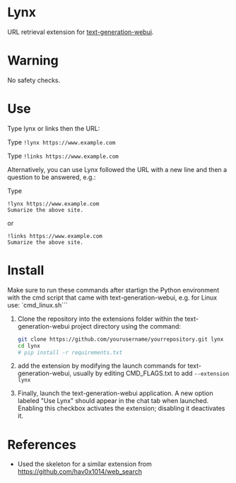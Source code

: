 # Lynx

 URL retrieval extension for [text-generation-webui](https://github.com/oobabooga/text-generation-webui).


# Warning

 No safety checks.

# Use

 Type lynx or links then the URL:

 Type `!lynx https://www.example.com`

 Type `!links https://www.example.com`

  Alternatively, you can use Lynx followed the URL with a new line and then a question to be answered, e.g.:

 Type
 ```
 !lynx https://www.example.com
 Sumarize the above site.
 ```
or

 ```
 !links https://www.example.com
 Sumarize the above site.
 ```
 
# Install

Make sure to run these commands after startign the Python environment
with the cmd script that came with text-generation-webui, e.g. for Linux use:
`cmd_linux.sh```

1. Clone the repository into the extensions folder within the
text-generation-webui project directory using the command:

   ```bash
   git clone https://github.com/yourusername/yourrepository.git lynx
   cd lynx
   # pip install -r requirements.txt
   ```

1. add the extension by modifying the launch commands for text-generation-webui, usually by editing CMD_FLAGS.txt to add `--extension lynx`
			
1. Finally, launch the text-generation-webui application. A new option
labeled "Use Lynx" should appear in the chat tab when
launched. Enabling this checkbox activates the extension; disabling it
deactivates it.

# References
- Used the skeleton for a similar extension from https://github.com/hav0x1014/web_search
